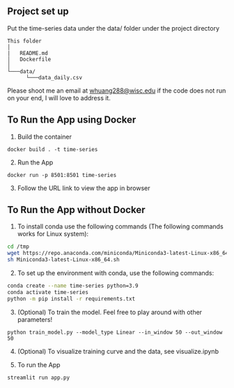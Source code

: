 ## Project set up

Put the time-series data under the data/ folder under the project directory

```
This folder
│   
|   README.md
│   Dockerfile 
│
└───data/
      └───data_daily.csv
```

Please shoot me an email at whuang288@wisc.edu if the code does not run on your end, I will love to address it.

## To Run the App using Docker

1. Build the container

```
docker build . -t time-series
```

2. Run the App

```
docker run -p 8501:8501 time-series
```

3. Follow the URL link to view the app in browser

## To Run the App without Docker

1. To install conda use the following commands (The following commands works for Linux system):

```sh
cd /tmp
wget https://repo.anaconda.com/miniconda/Miniconda3-latest-Linux-x86_64.sh
sh Miniconda3-latest-Linux-x86_64.sh
```

2. To set up the environment with conda, use the following commands:

```sh
conda create --name time-series python=3.9
conda activate time-series
python -m pip install -r requirements.txt
```

3. (Optional) To train the model. Feel free to play around with other parameters!

``` 
python train_model.py --model_type Linear --in_window 50 --out_window 50
```

4. (Optional) To visualize training curve and the data, see visualize.ipynb


5. To run the App

``` 
streamlit run app.py
```
